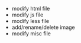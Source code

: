 - modify html file
- modify js file
- modify less file
- add/rename/delete image
- modify misc file

